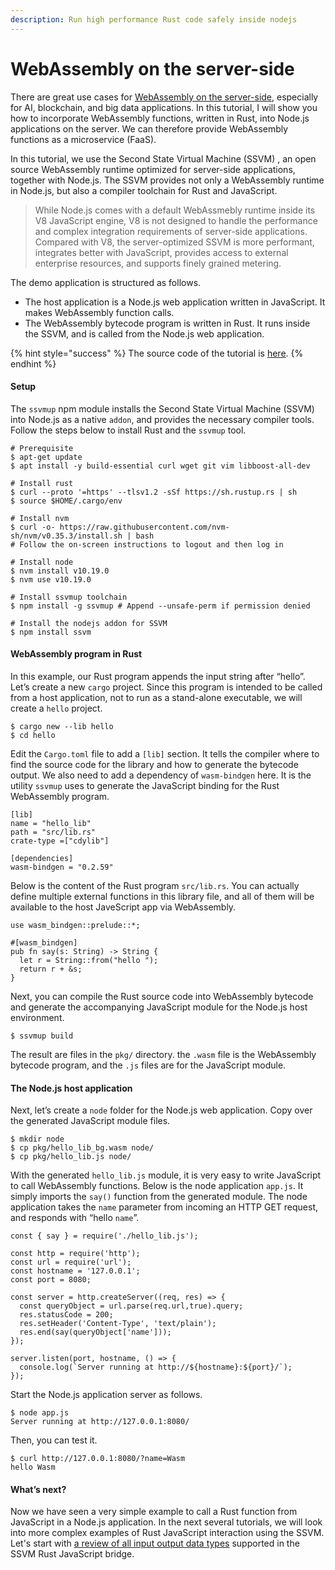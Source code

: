 ```yaml
---
description: Run high performance Rust code safely inside nodejs
---
```


# WebAssembly on the server-side

There are great use cases for [WebAssembly on the server-side](https://medium.com/wasm/webassembly-on-the-server-side-c584f874b4a3), especially for AI, blockchain, and big data applications. In this tutorial, I will show you how to incorporate WebAssembly functions, written in Rust, into Node.js applications on the server. We can therefore provide WebAssembly functions as a microservice \(FaaS\).

In this tutorial, we use the Second State Virtual Machine \(SSVM\) , an open source WebAssembly runtime optimized for server-side applications, together with Node.js. The SSVM provides not only a WebAssembly runtime in Node.js, but also a compiler toolchain for Rust and JavaScript.

> While Node.js comes with a default WebAssmebly runtime inside its V8 JavaScript engine, V8 is not designed to handle the performance and complex integration requirements of server-side applications. Compared with V8, the server-optimized SSVM is more performant, integrates better with JavaScript, provides access to external enterprise resources, and supports finely grained metering.

The demo application is structured as follows.

* The host application is a Node.js web application written in JavaScript. It makes WebAssembly function calls.
* The WebAssembly bytecode program is written in Rust. It runs inside the SSVM, and is called from the Node.js web application.

{% hint style="success" %}
The source code of the tutorial is [here](https://github.com/second-state/wasm-learning/tree/master/nodejs/hello).
{% endhint %}

#### **Setup**

The `ssvmup` npm module installs the Second State Virtual Machine \(SSVM\) into Node.js as a native `addon`, and provides the necessary compiler tools. Follow the steps below to install Rust and the `ssvmup` tool.

```text
# Prerequisite
$ apt-get update
$ apt install -y build-essential curl wget git vim libboost-all-dev

# Install rust
$ curl --proto '=https' --tlsv1.2 -sSf https://sh.rustup.rs | sh
$ source $HOME/.cargo/env

# Install nvm
$ curl -o- https://raw.githubusercontent.com/nvm-sh/nvm/v0.35.3/install.sh | bash
# Follow the on-screen instructions to logout and then log in

# Install node
$ nvm install v10.19.0
$ nvm use v10.19.0

# Install ssvmup toolchain
$ npm install -g ssvmup # Append --unsafe-perm if permission denied

# Install the nodejs addon for SSVM
$ npm install ssvm
```

#### **WebAssembly program in Rust**

In this example, our Rust program appends the input string after “hello”. Let’s create a new `cargo` project. Since this program is intended to be called from a host application, not to run as a stand-alone executable, we will create a `hello` project.

```text
$ cargo new --lib hello
$ cd hello
```

Edit the `Cargo.toml` file to add a `[lib]` section. It tells the compiler where to find the source code for the library and how to generate the bytecode output. We also need to add a dependency of `wasm-bindgen` here. It is the utility `ssvmup` uses to generate the JavaScript binding for the Rust WebAssembly program.

```text
[lib]
name = "hello_lib"
path = "src/lib.rs"
crate-type =["cdylib"]

[dependencies]
wasm-bindgen = "0.2.59"
```

Below is the content of the Rust program `src/lib.rs`. You can actually define multiple external functions in this library file, and all of them will be available to the host JaveScript app via WebAssembly.

```text
use wasm_bindgen::prelude::*;

#[wasm_bindgen]
pub fn say(s: String) -> String {
  let r = String::from("hello ");
  return r + &s;
}
```

Next, you can compile the Rust source code into WebAssembly bytecode and generate the accompanying JavaScript module for the Node.js host environment.

```text
$ ssvmup build
```

The result are files in the `pkg/` directory. the `.wasm` file is the WebAssembly bytecode program, and the `.js` files are for the JavaScript module.

#### **The Node.js host application**

Next, let’s create a `node` folder for the Node.js web application. Copy over the generated JavaScript module files.

```text
$ mkdir node
$ cp pkg/hello_lib_bg.wasm node/
$ cp pkg/hello_lib.js node/
```

With the generated `hello_lib.js` module, it is very easy to write JavaScript to call WebAssembly functions. Below is the node application `app.js`. It simply imports the `say()` function from the generated module. The node application takes the `name` parameter from incoming an HTTP GET request, and responds with “hello `name`”.

```text
const { say } = require('./hello_lib.js');

const http = require('http');
const url = require('url');
const hostname = '127.0.0.1';
const port = 8080;

const server = http.createServer((req, res) => {
  const queryObject = url.parse(req.url,true).query;
  res.statusCode = 200;
  res.setHeader('Content-Type', 'text/plain');
  res.end(say(queryObject['name']));
});

server.listen(port, hostname, () => {
  console.log(`Server running at http://${hostname}:${port}/`);
});
```

Start the Node.js application server as follows.

```text
$ node app.js
Server running at http://127.0.0.1:8080/
```

Then, you can test it.

```text
$ curl http://127.0.0.1:8080/?name=Wasm
hello Wasm
```

#### **What’s next?**

Now we have seen a very simple example to call a Rust function from JavaScript in a Node.js application. In the next several tutorials, we will look into more complex examples of Rust JavaScript interaction using the SSVM. Let's start with [a review of all input output data types](rust-javascript-data-exchange.md) supported in the SSVM Rust JavaScript bridge.

